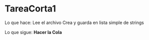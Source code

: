 # TareaCorta1
Lo que hace:
Lee el archivo
Crea y guarda en lista simple de strings


Lo que sigue:
**Hacer la Cola**

